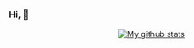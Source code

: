 ### Hi, 👋

<p align="center">
<!--  Commit Status  -->
  <a href="https://github.com/anuraghazra/github-readme-stats">
    <img align="center" src="https://github-readme-stats.anuraghazra1.vercel.app/api?username=voxelpixel&show_icons=true&include_all_commits=true&count_private=true" alt="My github stats" />
  </a>  
</p>

<!--
<p align="center">-->
<!-- Streak   -->
<!--
  <a href="https://git.io/streak-stats">
    <img align="center" src="http://github-readme-streak-stats.herokuapp.com?user=voxelpixel" alt="My github stats" />
  </a>  
</p>
-->

<!--
**VoxelPixel/VoxelPixel** is a ✨ _special_ ✨ repository because its `README.md` (this file) appears on your GitHub profile.

Here are some ideas to get you started:

- 🔭 I’m currently working on ...
- 🌱 I’m currently learning ...
- 👯 I’m looking to collaborate on ...
- 🤔 I’m looking for help with ...
- 💬 Ask me about ...
- 📫 How to reach me: ...
- 😄 Pronouns: ...
- ⚡ Fun fact: ...
-->
